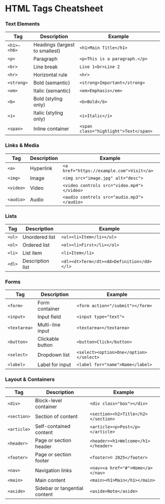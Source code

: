 # HTML Tags Cheatsheet

### Text Elements
|Tag|Description|Example|
|---|---|---|
|`<h1>–<h6>`|Headings (largest to smallest)|`<h1>Main Title</h1>`|
|`<p>`|Paragraph|`<p>This is a paragraph.</p>`|
|`<br>`|Line break|`Line 1<br>Line 2`|
|`<hr>`|Horizontal rule|`<hr>`|
|`<strong>`|Bold (semantic)|`<strong>Important</strong>`|
|`<em>`|Italic (semantic)|`<em>Emphasis</em>`|
|`<b>`|Bold (styling only)|`<b>Bold</b>`|
|`<i>`|Italic (styling only)|`<i>Italic</i>`|
|`<span>`|Inline container|`<span class="highlight">Text</span>`|

### Links & Media
|Tag|Description|Example|
|---|---|---|
|`<a>`|Hyperlink|`<a href="https://example.com">Visit</a>`|
|`<img>`|Image|`<img src="image.jpg" alt="desc">`|
|`<video>`|Video|`<video controls src="video.mp4"></video>`|
|`<audio>`|Audio|`<audio controls src="audio.mp3"></audio>`|

### Lists
|Tag|Description|Example|
|---|---|---|
|`<ul>`|Unordered list|`<ul><li>Item</li></ul>`|
|`<ol>`|Ordered list|`<ol><li>First</li></ol>`|
|`<li>`|List item|`<li>Item</li>`|
|`<dl>`|Description list|`<dl><dt>Term</dt><dd>Definition</dd></l>`|

### Forms

|Tag|Description|Example|
|---|---|---|
|`<form>`|Form container|`<form action="/submit"></form>`|
|`<input>`|Input field|`<input type="text">`|
|`<textarea>`|Multi-line input|`<textarea></textarea>`|
|`<button>`|Clickable button|`<button>Click</button>`|
|`<select>`|Dropdown list|`<select><option>One</option></select>`|
|`<label>`|Label for input|`<label for="name">Name</label>`|

### Layout & Containers

|Tag|Description|Example|
|---|---|---|
|`<div>`|Block-level container|`<div class="box"></div>`|
|`<section>`|Section of content|`<section><h2>Title</h2></section>`|
|`<article>`|Self-contained content|`<article><p>Post</p></article>`|
|`<header>`|Page or section header|`<header><h1>Welcome</h1></header>`|
|`<footer>`|Page or section footer|`<footer>© 2025</footer>`|
|`<nav>`|Navigation links|`<nav><a href="#">Home</a></nav>`|
|`<main>`|Main content|`<main><h1>Main</h1></main>`|
|`<aside>`|Sidebar or tangential content|`<aside>Note</aside>`|